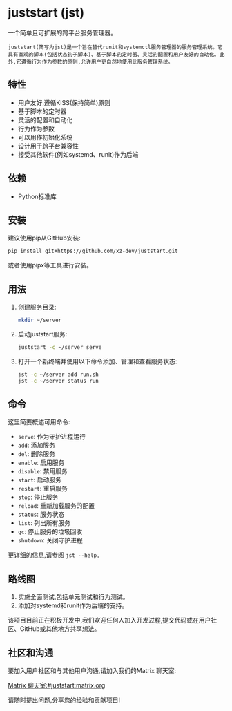# juststart (jst)

一个简单且可扩展的跨平台服务管理器。

```
juststart(简写为jst)是一个旨在替代runit和systemctl服务管理器的服务管理系统。它具有直观的脚本(包括状态钩子脚本)、基于脚本的定时器、灵活的配置和用户友好的自动化。此外,它遵循行为作为参数的原则,允许用户更自然地使用此服务管理系统。
```

## 特性

- 用户友好,遵循KISS(保持简单)原则   
- 基于脚本的定时器
- 灵活的配置和自动化  
- 行为作为参数
- 可以用作初始化系统  
- 设计用于跨平台兼容性  
- 接受其他软件(例如systemd、runit)作为后端  

## 依赖

- Python标准库

## 安装

建议使用pip从GitHub安装:

```bash
pip install git+https://github.com/xz-dev/juststart.git
```  

或者使用pipx等工具进行安装。

## 用法

1. 创建服务目录:  

   ```bash
   mkdir ~/server
   ```   

2. 启动juststart服务:  

   ```bash
   juststart -c ~/server serve
   ```

3. 打开一个新终端并使用以下命令添加、管理和查看服务状态:  

   ```bash
   jst -c ~/server add run.sh
   jst -c ~/server status run
   ```

## 命令

这里简要概述可用命令:

- `serve`: 作为守护进程运行     
- `add`: 添加服务     
- `del`: 删除服务     
- `enable`: 启用服务     
- `disable`: 禁用服务     
- `start`: 启动服务     
- `restart`: 重启服务     
- `stop`: 停止服务     
- `reload`: 重新加载服务的配置     
- `status`: 服务状态     
- `list`: 列出所有服务     
- `gc`: 停止服务的垃圾回收     
- `shutdown`: 关闭守护进程  

更详细的信息,请参阅 `jst --help`。

## 路线图  

1. 实施全面测试,包括单元测试和行为测试。  
2. 添加对systemd和runit作为后端的支持。  

该项目目前正在积极开发中,我们欢迎任何人加入开发过程,提交代码或在用户社区、GitHub或其他地方共享想法。

## 社区和沟通

要加入用户社区和与其他用户沟通,请加入我们的Matrix 聊天室:  

[Matrix 聊天室:#juststart:matrix.org](https://matrix.to/#/#juststart:matrix.org)   

请随时提出问题,分享您的经验和贡献项目!

